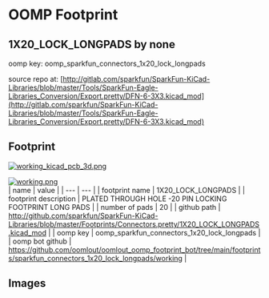 # OOMP Footprint  
## 1X20_LOCK_LONGPADS  by none  
  
oomp key: oomp_sparkfun_connectors_1x20_lock_longpads  
  
source repo at: [http://gitlab.com/sparkfun/SparkFun-KiCad-Libraries/blob/master/Tools/SparkFun-Eagle-Libraries_Conversion/Export.pretty/DFN-6-3X3.kicad_mod](http://gitlab.com/sparkfun/SparkFun-KiCad-Libraries/blob/master/Tools/SparkFun-Eagle-Libraries_Conversion/Export.pretty/DFN-6-3X3.kicad_mod)  
## Footprint  
  
[![working_kicad_pcb_3d.png](working_kicad_pcb_3d_600.png)](working_kicad_pcb_3d.png)  
  
[![working.png](working_600.png)](working.png)  
| name | value | 
| --- | --- | 
| footprint name | 1X20_LOCK_LONGPADS | 
| footprint description | PLATED THROUGH HOLE -20 PIN LOCKING FOOTPRINT LONG PADS | 
| number of pads | 20 | 
| github path | http://github.com/sparkfun/SparkFun-KiCad-Libraries/blob/master/Footprints/Connectors.pretty/1X20_LOCK_LONGPADS.kicad_mod | 
| oomp key | oomp_sparkfun_connectors_1x20_lock_longpads | 
| oomp bot github | https://github.com/oomlout/oomlout_oomp_footprint_bot/tree/main/footprints/sparkfun_connectors_1x20_lock_longpads/working | 
## Images  
